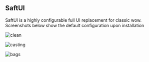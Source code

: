 ## SaftUI

SaftUI is a highly configurable full UI replacement for classic wow. Screenshots below show the default configuration upon installation

![clean](https://user-images.githubusercontent.com/347621/64988900-12939f00-d892-11e9-84b3-727d410939f2.png)

![casting](https://user-images.githubusercontent.com/347621/64988907-158e8f80-d892-11e9-9c26-24e438c236c2.png)

![bags](https://user-images.githubusercontent.com/347621/64988908-17f0e980-d892-11e9-819b-9b6c659c5a06.png)
